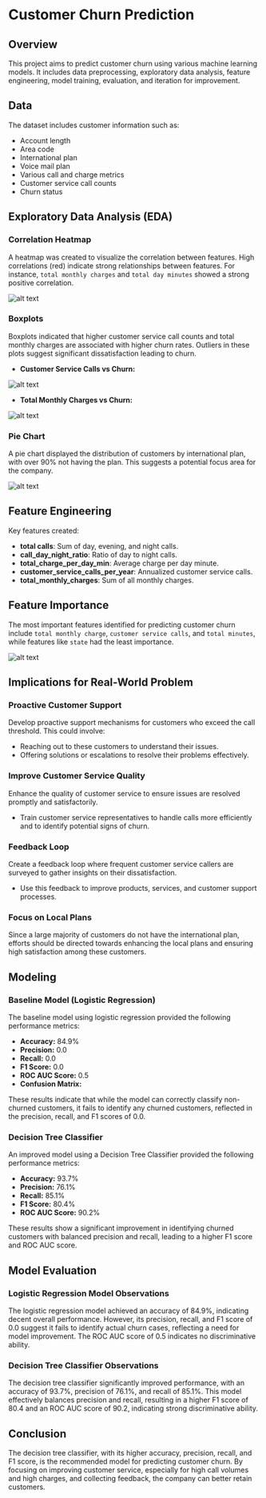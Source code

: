 # Customer Churn Prediction

## Overview

This project aims to predict customer churn using various machine learning models. It includes data preprocessing, exploratory data analysis, feature engineering, model training, evaluation, and iteration for improvement.

## Data 

The dataset includes customer information such as:

- Account length
- Area code
- International plan
- Voice mail plan
- Various call and charge metrics
- Customer service call counts
- Churn status

## Exploratory Data Analysis (EDA)

### Correlation Heatmap

A heatmap was created to visualize the correlation between features. High correlations (red) indicate strong relationships between features. For instance, `total monthly charges` and `total day minutes` showed a strong positive correlation.

![alt text](images/image.png)


### Boxplots

Boxplots indicated that higher customer service call counts and total monthly charges are associated with higher churn rates. Outliers in these plots suggest significant dissatisfaction leading to churn.

- **Customer Service Calls vs Churn:**

![alt text](images/image-1.png)

- **Total Monthly Charges vs Churn:**

![alt text](images/image-2.png)

### Pie Chart

A pie chart displayed the distribution of customers by international plan, with over 90% not having the plan. This suggests a potential focus area for the company.

![alt text](images/image-3.png)

## Feature Engineering

Key features created:

- **total calls**: Sum of day, evening, and night calls.
- **call_day_night_ratio**: Ratio of day to night calls.
- **total_charge_per_day_min**: Average charge per day minute.
- **customer_service_calls_per_year**: Annualized customer service calls.
- **total_monthly_charges**: Sum of all monthly charges.

## Feature Importance

The most important features identified for predicting customer churn include `total monthly charge`, `customer service calls`, and `total minutes`, while features like `state` had the least importance.

![alt text](images/image-4.png)


## Implications for Real-World Problem

### Proactive Customer Support

Develop proactive support mechanisms for customers who exceed the call threshold. This could involve:

- Reaching out to these customers to understand their issues.
- Offering solutions or escalations to resolve their problems effectively.

### Improve Customer Service Quality

Enhance the quality of customer service to ensure issues are resolved promptly and satisfactorily.

- Train customer service representatives to handle calls more efficiently and to identify potential signs of churn.

### Feedback Loop

Create a feedback loop where frequent customer service callers are surveyed to gather insights on their dissatisfaction.

- Use this feedback to improve products, services, and customer support processes.

### Focus on Local Plans

Since a large majority of customers do not have the international plan, efforts should be directed towards enhancing the local plans and ensuring high satisfaction among these customers.



## Modeling

### Baseline Model (Logistic Regression)

The baseline model using logistic regression provided the following performance metrics:

- **Accuracy:** 84.9%
- **Precision:** 0.0
- **Recall:** 0.0
- **F1 Score:** 0.0
- **ROC AUC Score:** 0.5
- **Confusion Matrix:**


These results indicate that while the model can correctly classify non-churned customers, it fails to identify any churned customers, reflected in the precision, recall, and F1 scores of 0.0.

### Decision Tree Classifier

An improved model using a Decision Tree Classifier provided the following performance metrics:

- **Accuracy:** 93.7%
- **Precision:** 76.1%
- **Recall:** 85.1%
- **F1 Score:** 80.4%
- **ROC AUC Score:** 90.2%


These results show a significant improvement in identifying churned customers with balanced precision and recall, leading to a higher F1 score and ROC AUC score.

## Model Evaluation

### Logistic Regression Model Observations

The logistic regression model achieved an accuracy of 84.9%, indicating decent overall performance. However, its precision, recall, and F1 score of 0.0 suggest it fails to identify actual churn cases, reflecting a need for model improvement. The ROC AUC score of 0.5 indicates no discriminative ability.

### Decision Tree Classifier Observations

The decision tree classifier significantly improved performance, with an accuracy of 93.7%, precision of 76.1%, and recall of 85.1%. This model effectively balances precision and recall, resulting in a higher F1 score of 80.4 and an ROC AUC score of 90.2, indicating strong discriminative ability.



## Conclusion

The decision tree classifier, with its higher accuracy, precision, recall, and F1 score, is the recommended model for predicting customer churn. By focusing on improving customer service, especially for high call volumes and high charges, and collecting feedback, the company can better retain customers.

